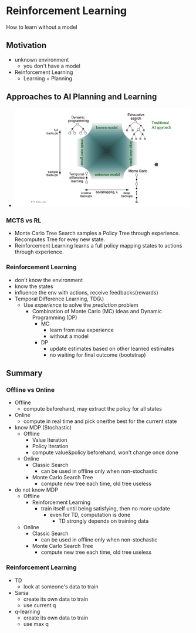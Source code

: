 # Reinforcement Learning

How to learn without a model

## Motivation
+ unknown environment
    * you don't have a model
+ Reinforcement Learning
    * Learning + Planning

## Approaches to AI Planning and Learning
+ ![ai-approaches](pics/ai-approaches.png)

### MCTS vs RL
+ Monte Carlo Tree Search samples a Policy Tree through experience. Recomputes Tree for evey new state.
+ Reinforcement Learning learns a full policy mapping states to actions through experience.

### Reinforcement Learning
+ don't know the environment
+ know the states
+ influence the env with actions, receive feedbacks(rewards)
+ Temporal Difference Learning, TD(λ)
    * Use _experience_ to solve the _prediction_ problem
        - Combination of Monte Carlo (MC) ideas and Dynamic Programming (DP)
            + MC
                * learn from raw experience
                * without a model
            + DP
                * update estimates based on other learned estimates
                * no waiting for final outcome (bootstrap)

## Summary

### Offline vs Online
+ Offline
    * compute beforehand, may extract the policy for all states
+ Online
    * compute in real time and pick one/the best for the current state
+ know MDP (Stochastic)
    * Offline
        - Value Iteration
        - Policy Iteration
        - compute value&policy beforehand, won't change once done
    * Online
        - Classic Search
            + can be used in offline only when non-stochastic
        - Monte Carlo Search Tree
            + compute new tree each time, old tree useless
+ do not know MDP
    * Offline
        - Reinforcement Learning
            + train itself until being satisfying, then no more update
                * even for TD, computation is done 
                    - TD strongly depends on training data
    * Online
        - Classic Search
            + can be used in offline only when non-stochastic
        - Monte Carlo Search Tree
            + compute new tree each time, old tree useless

### Reinforcement Learning
+ TD
    * look at someone's data to train
+ Sarsa
    * create its own data to train
    * use current q
+ q-learning
    * create its own data to train
    * use max q